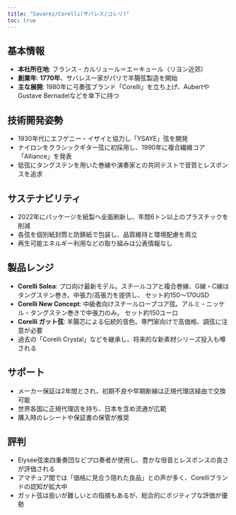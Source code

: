 ```yaml
---
title: "Savarez/Corelli(サバレス/コレリ)"
toc: true
---
```


## 基本情報

* **本社所在地**: フランス・カルリュール＝エ＝キュール（リヨン近郊）
* **創業年**: **1770年**、サバレス一家がパリで羊腸弦製造を開始
* **主な展開**: 1980年に弓奏弦ブランド「Corelli」を立ち上げ、AubertやGustave Bernadelなどを傘下に持つ

## 技術開発姿勢

* 1930年代にエフゲニー・イザイと協力し「YSAYE」弦を開発
* ナイロンをクラシックギター弦に初採用し、1990年に複合繊維コア「Alliance」を発表
* 低弦にタングステンを用いた巻線や演奏家との共同テストで音質とレスポンスを追求

## サステナビリティ

* 2022年にパッケージを紙製へ全面刷新し、年間6トン以上のプラスチックを削減
* 各弦を個別紙封筒と防錆紙で包装し、品質維持と環境配慮を両立
* 再生可能エネルギー利用などの取り組みは公表情報なし

## 製品レンジ

* **Corelli Solea**: プロ向け最新モデル。スチールコアと複合巻線、G線・C線はタングステン巻き。中張力/高張力を提供し、
  セット約150〜170USD
* **Corelli New Concept**: 中級者向けスチールロープコア弦。アルミ・ニッケル・タングステン巻きで中張力のみ。
  セット約150ユーロ
* **Corelli ガット弦**: 羊腸芯による伝統的音色。専門家向けで高価格、調弦に注意が必要
* 過去の「Corelli Crystal」などを継承し、将来的な新素材シリーズ投入も噂される

## サポート

* メーカー保証は2年間とされ、初期不良や早期断線は正規代理店経由で交換可能
* 世界各国に正規代理店を持ち、日本を含め流通が広範
* 購入時のレシートや保証書の保管が推奨

## 評判

* Elysée弦楽四重奏団などプロ奏者が使用し、豊かな倍音とレスポンスの良さが評価される
* アマチュア間では「価格に見合う隠れた良品」との声が多く、Corelliブランドの認知が拡大中
* ガット弦は扱いが難しいとの指摘もあるが、総合的にポジティブな評価が優勢

